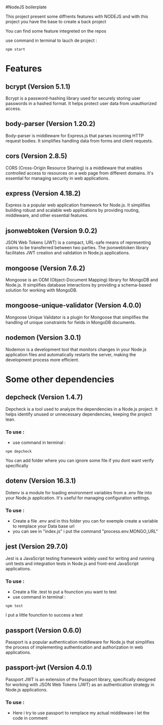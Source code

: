 #NodeJS boilerplate

This project present some diffrents features with NODEJS and with this project you have the base to create a back project 

You can find some feature integreted on the repos

use command in terminal to lauch de project :

```
npm start
```

# Features

## bcrypt (Version 5.1.1)

Bcrypt is a password-hashing library used for securely storing user passwords in a hashed format. It helps protect user data from unauthorized access.

## body-parser (Version 1.20.2)

Body-parser is middleware for Express.js that parses incoming HTTP request bodies. It simplifies handling data from forms and client requests.

## cors (Version 2.8.5)

CORS (Cross-Origin Resource Sharing) is a middleware that enables controlled access to resources on a web page from different domains. It's essential for managing security in web applications.


## express (Version 4.18.2)

Express is a popular web application framework for Node.js. It simplifies building robust and scalable web applications by providing routing, middleware, and other essential features.

## jsonwebtoken (Version 9.0.2)

JSON Web Tokens (JWT) is a compact, URL-safe means of representing claims to be transferred between two parties. The jsonwebtoken library facilitates JWT creation and validation in Node.js applications.

## mongoose (Version 7.6.2)

Mongoose is an ODM (Object-Document Mapping) library for MongoDB and Node.js. It simplifies database interactions by providing a schema-based solution for working with MongoDB.

## mongoose-unique-validator (Version 4.0.0)

Mongoose Unique Validator is a plugin for Mongoose that simplifies the handling of unique constraints for fields in MongoDB documents.

## nodemon (Version 3.0.1)

Nodemon is a development tool that monitors changes in your Node.js application files and automatically restarts the server, making the development process more 
efficient.

# Some other dependencies

## depcheck (Version 1.4.7)

Depcheck is a tool used to analyze the dependencies in a Node.js project. It helps identify unused or unnecessary dependencies, keeping the project lean.

### To use :
- use command in terminal :
```
npm depcheck
```
 You can add folder where you can ignore some file if you dont want verify specifically

## dotenv (Version 16.3.1)

Dotenv is a module for loading environment variables from a .env file into your Node.js application. It's useful for managing configuration settings.

### To use :
- Create a file .env and in this folder you can for exemple create a variable to remplace your Data base url
- you can see in "index.js" i put the command "process.env.MONGO_URL"

## jest (Version 29.7.0)

Jest is a JavaScript testing framework widely used for writing and running unit tests and integration tests in Node.js and front-end JavaScript applications.
### To use :
- Create a file .test to put a founction you want to test
-  use command in terminal : 
```
npm test
```
 I put a little founction to success a test

## passport (Version 0.6.0)

Passport is a popular authentication middleware for Node.js that simplifies the process of implementing authentication and authorization in web applications.

## passport-jwt (Version 4.0.1)

Passport JWT is an extension of the Passport library, specifically designed for working with JSON Web Tokens (JWT) as an authentication strategy in Node.js applications.
### To use :
- Here i try to use passport to remplace my actual middleware i let the code in comment 